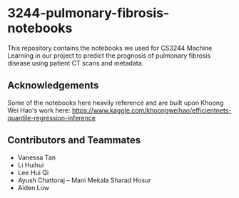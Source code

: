 # 3244-pulmonary-fibrosis-notebooks

This repository contains the notebooks we used for CS3244 Machine Learning in our project to predict the prognosis of pulmonary fibrosis disease using patient CT scans and metadata.

## Acknowledgements

Some of the notebooks here heavily reference and are built upon Khoong Wei Hao's work here: https://www.kaggle.com/khoongweihao/efficientnets-quantile-regression-inference

## Contributors and Teammates
- Vanessa Tan
- Li Huihui
- Lee Hui Qi
- Ayush Chattoraj
– Mani Mekala Sharad Hosur
- Aiden Low

